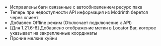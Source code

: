 - Исправлены баги связанные с автообновлением ресурс пака
- Теперь при недоступности API информация из Modrinth берется через клиент
- Добавлен Offline режим (Отключает подключение к API)
- [Для 1.21.6-8] Добавлено отображение метки в Locator Bar, которое указывает на закрепленные координаты
- Прочие мелкие хуйни